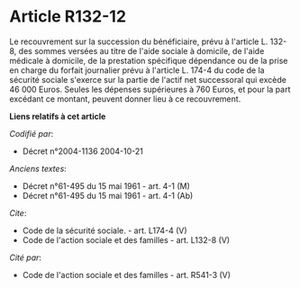 # Article R132-12

Le recouvrement sur la succession du bénéficiaire, prévu à l'article L. 132-8, des sommes versées au titre de l'aide sociale
à domicile, de l'aide médicale à domicile, de la prestation spécifique dépendance ou de la prise en charge du forfait
journalier prévu à l'article L. 174-4 du code de la sécurité sociale s'exerce sur la partie de l'actif net successoral qui
excède 46 000 Euros. Seules les dépenses supérieures à 760 Euros, et pour la part excédant ce montant, peuvent donner lieu à
ce recouvrement.

**Liens relatifs à cet article**

_Codifié par_:

  - Décret n°2004-1136 2004-10-21

_Anciens textes_:

  - Décret n°61-495 du 15 mai 1961 - art. 4-1 (M)
  - Décret n°61-495 du 15 mai 1961 - art. 4-1 (Ab)

_Cite_:

  - Code de la sécurité sociale. - art. L174-4 (V)
  - Code de l'action sociale et des familles - art. L132-8 (V)

_Cité par_:

  - Code de l'action sociale et des familles - art. R541-3 (V)
